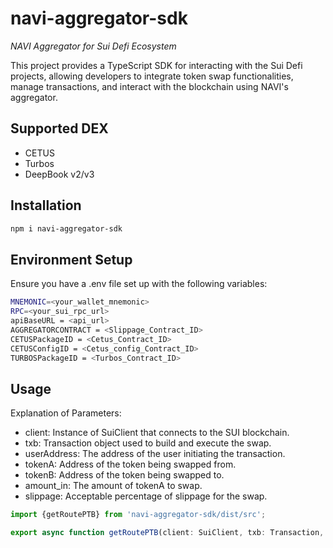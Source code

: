 # navi-aggregator-sdk
*NAVI Aggregator for Sui Defi Ecosystem*

This project provides a TypeScript SDK for interacting with the Sui Defi projects, allowing developers to integrate token swap functionalities, manage transactions, and interact with the blockchain using NAVI's aggregator.

## Supported DEX
* CETUS
* Turbos
* DeepBook v2/v3

## Installation
```bash
npm i navi-aggregator-sdk
```

## Environment Setup
Ensure you have a .env file set up with the following variables:

```bash
MNEMONIC=<your_wallet_mnemonic>
RPC=<your_sui_rpc_url>
apiBaseURL = <api_url>
AGGREGATORCONTRACT = <Slippage_Contract_ID>
CETUSPackageID = <Cetus_Contract_ID>
CETUSConfigID = <Cetus_config_Contract_ID>
TURBOSPackageID = <Turbos_Contract_ID>
```

## Usage
Explanation of Parameters:
* client: Instance of SuiClient that connects to the SUI blockchain.
* txb: Transaction object used to build and execute the swap.
* userAddress: The address of the user initiating the transaction.
* tokenA: Address of the token being swapped from.
* tokenB: Address of the token being swapped to.
* amount_in: The amount of tokenA to swap.
* slippage: Acceptable percentage of slippage for the swap.

```Typescript
import {getRoutePTB} from 'navi-aggregator-sdk/dist/src';

export async function getRoutePTB(client: SuiClient, txb: Transaction, userAddress: string, tokenA: string, tokenB: string, amount_in: number, slippage: number): Transaction
```